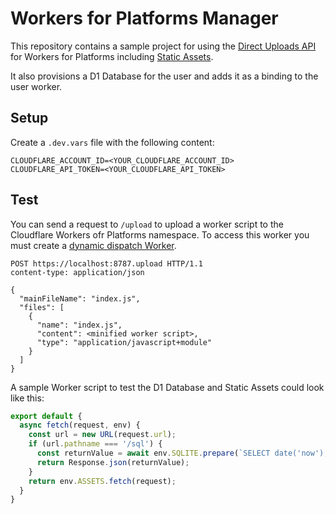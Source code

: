 # Workers for Platforms Manager

This repository contains a sample project for using the [Direct Uploads API](https://developers.cloudflare.com/workers/static-assets/direct-upload/) for Workers for Platforms including [Static Assets](https://developers.cloudflare.com/workers/static-assets/).

It also provisions a D1 Database for the user and adds it as a binding to the user worker.

## Setup

Create a `.dev.vars` file with the following content:

```
CLOUDFLARE_ACCOUNT_ID=<YOUR_CLOUDFLARE_ACCOUNT_ID>
CLOUDFLARE_API_TOKEN=<YOUR_CLOUDFLARE_API_TOKEN>
```

## Test

You can send a request to `/upload` to upload a worker script to the Cloudflare Workers ofr Platforms namespace. To access this worker you must create a [dynamic dispatch Worker](https://developers.cloudflare.com/cloudflare-for-platforms/workers-for-platforms/get-started/dynamic-dispatch/).

```curl
POST https://localhost:8787.upload HTTP/1.1
content-type: application/json

{
  "mainFileName": "index.js",
  "files": [
    {
      "name": "index.js",
      "content": <minified worker script>,
      "type": "application/javascript+module"
    }
  ]
}
```

A sample Worker script to test the D1 Database and Static Assets could look like this:

```js
export default {
  async fetch(request, env) {
    const url = new URL(request.url);
    if (url.pathname === '/sql') {
      const returnValue = await env.SQLITE.prepare(`SELECT date('now');`).run();
      return Response.json(returnValue);
    }
    return env.ASSETS.fetch(request);
  }
}
```
